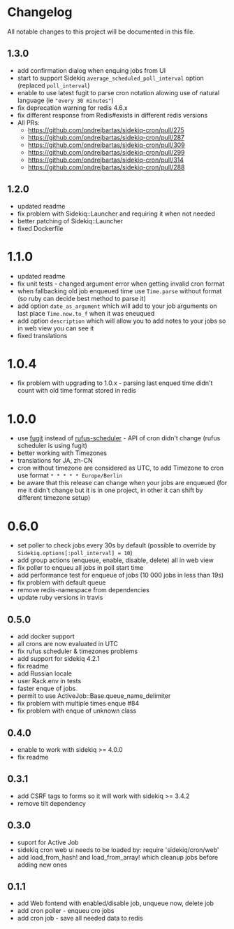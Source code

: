 # Changelog

All notable changes to this project will be documented in this file.

## 1.3.0

- add confirmation dialog when enquing jobs from UI
- start to support Sidekiq `average_scheduled_poll_interval` option (replaced `poll_interval`)
- enable to use latest fugit to parse cron notation alowing use of natural language (ie `"every 30 minutes"`)
- fix deprecation warning for redis 4.6.x
- fix different response from Redis#exists in different redis versions
- All PRs:
  - https://github.com/ondrejbartas/sidekiq-cron/pull/275
  - https://github.com/ondrejbartas/sidekiq-cron/pull/287
  - https://github.com/ondrejbartas/sidekiq-cron/pull/309
  - https://github.com/ondrejbartas/sidekiq-cron/pull/299
  - https://github.com/ondrejbartas/sidekiq-cron/pull/314
  - https://github.com/ondrejbartas/sidekiq-cron/pull/288

## 1.2.0

- updated readme
- fix problem with Sidekiq::Launcher and requiring it when not needed
- better patching of Sidekiq::Launcher
- fixed Dockerfile

# 1.1.0

- updated readme
- fix unit tests - changed argument error when getting invalid cron format
- when fallbacking old job enqueued time use `Time.parse` without format (so ruby can decide best method to parse it)
- add option `date_as_argument` which will add to your job arguments on last place `Time.now.to_f` when it was eneuqued
- add option `description` which will allow you to add notes to your jobs so in web view you can see it
- fixed translations

# 1.0.4

- fix problem with upgrading to 1.0.x - parsing last enqued time didn't count with old time format stored in redis

# 1.0.0

- use [fugit](https://github.com/floraison/fugit) instead of [rufus-scheduler](https://github.com/jmettraux/rufus-scheduler) - API of cron didn't change (rufus scheduler is using fugit)
- better working with Timezones
- translations for JA, zh-CN
- cron without timezone are considered as UTC, to add Timezone to cron use format `* * * * * Europe/Berlin`
- be aware that this release can change when your jobs are enqueued (for me it didn't change but it is in one project, in other it can shift by different timezone setup)

# 0.6.0

- set poller to check jobs every 30s by default (possible to override by `Sidekiq.options[:poll_interval] = 10`)
- add group actions (enqueue, enable, disable, delete) all in web view
- fix poller to enqueu all jobs in poll start time
- add performance test for enqueue of jobs (10 000 jobs in less than 19s)
- fix problem with default queue
- remove redis-namespace from dependencies
- update ruby versions in travis

## 0.5.0

- add docker support
- all crons are now evaluated in UTC
- fix rufus scheduler & timezones problems
- add support for sidekiq 4.2.1
- fix readme
- add Russian locale
- user Rack.env in tests
- faster enque of jobs
- permit to use ActiveJob::Base.queue_name_delimiter
- fix problem with multiple times enque #84
- fix problem with enque of unknown class

## 0.4.0

- enable to work with sidekiq >= 4.0.0
- fix readme

## 0.3.1

- add CSRF tags to forms so it will work with sidekiq >= 3.4.2
- remove tilt dependency

## 0.3.0

- suport for Active Job
- sidekiq cron web ui needs to be loaded by: require 'sidekiq/cron/web'
- add load_from_hash! and load_from_array! which cleanup jobs before adding new ones

## 0.1.1

- add Web fontend with enabled/disable job, unqueue now, delete job
- add cron poller - enqueu cro jobs
- add cron job - save all needed data to redis
